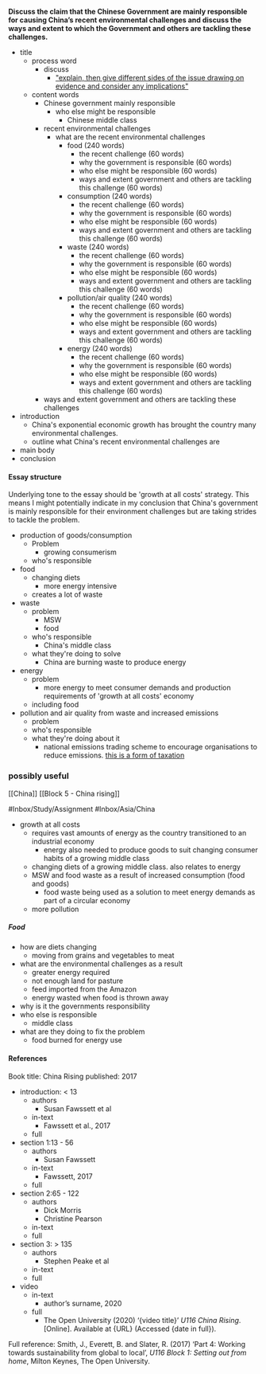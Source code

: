 

**Discuss the claim that the Chinese Government are mainly responsible for causing China’s recent environmental challenges and discuss the ways and extent to which the Government and others are tackling these challenges.**
- title
	- process word
		- discuss
			- ["explain, then give different sides of the issue drawing on evidence and consider any implications"](https://learn2.open.ac.uk/mod/oucontent/view.php?id=1681880&section=1.14)
	- content words
		- Chinese government mainly responsible
			- who else might be responsible
				- Chinese middle class
		- recent environmental challenges
			- what are the recent environmental challenges
				- food (240 words)
					- the recent challenge (60 words)
					- why the government is responsible (60 words)
					- who else might be responsible (60 words)
					- ways  and extent government and others are tackling this challenge (60 words)
				- consumption (240 words)
					- the recent challenge (60 words)
					- why the government is responsible (60 words)
					- who else might be responsible (60 words)
					- ways  and extent government and others are tackling this challenge (60 words)
				- waste (240 words)
					- the recent challenge (60 words)
					- why the government is responsible (60 words)
					- who else might be responsible (60 words)
					- ways  and extent government and others are tackling this challenge (60 words)
				- pollution/air quality (240 words)
					- the recent challenge (60 words)
					- why the government is responsible (60 words)
					- who else might be responsible (60 words)
					- ways  and extent government and others are tackling this challenge (60 words)
				- energy (240 words)
					- the recent challenge (60 words)
					- why the government is responsible (60 words)
					- who else might be responsible (60 words)
					- ways  and extent government and others are tackling this challenge (60 words)
		- ways and extent government and others are tackling these challenges
- introduction
	- China's exponential economic growth has brought the country many environmental challenges. 
	- outline what China's recent environmental challenges are
- main body
- conclusion



#### Essay structure
Underlying tone to the essay should be 'growth at all costs' strategy. This means I might potentially indicate in my conclusion that China's government is mainly responsible for their environment challenges but are taking strides to tackle the problem.
- production of goods/consumption
	- Problem
		- growing consumerism
	- who's responsible
- food
	- changing diets
		- more energy intensive
	- creates a lot of waste
- waste
	- problem
		- MSW
		- food
	- who's responsible
		- China's middle class
	- what they're doing to solve
		- China are burning waste to produce energy
- energy
	- problem
		- more energy to meet consumer demands and production requirements of 'growth at all costs' economy
	- including food
- pollution and air quality from waste and increased emissions
	- problem
	- who's responsible
	- what they're doing about it
		- national emissions trading scheme to encourage organisations to reduce emissions. [this is a form of taxation](marginnote3app://note/40ECF429-54B6-4CDF-B281-D4D5DECFC731)

### possibly useful
[[China]]
[[Block 5 - China rising]]

#Inbox/Study/Assignment
#Inbox/Asia/China





- growth at all costs
	- requires vast amounts of energy as the country transitioned to an industrial economy
		- energy also needed to produce goods to suit changing consumer habits of a growing middle class
	- changing diets of a growing middle class. also relates to energy
	- MSW and food waste as a result of increased consumption (food and goods)
		- food waste being used as a solution to meet energy demands as part of a circular economy
	- more pollution


##### Food
- how are diets changing
	- moving from grains and vegetables to meat
- what are the environmental challenges as a result
	- greater energy required
	- not enough land for pasture 
	- feed imported from the Amazon
	- energy wasted when food is thrown away
- why is it the governments responsibility
- who else is responsible
	- middle class
- what are they doing to fix the problem
	- food burned for energy use


#### References
Book title: China Rising
published: 2017
- introduction: < 13
	- authors
		- Susan Fawssett et al
	- in-text
		- Fawssett et al., 2017
	- full
- section 1:13 - 56
	- authors
		- Susan Fawssett
	- in-text
		- Fawssett, 2017
	- full
- section 2:65 - 122
	- authors
		- Dick Morris
		- Christine Pearson
	- in-text
	- full
- section 3: > 135
	- authors
		- Stephen Peake et al
	- in-text
	- full
- video
	- in-text
		- author’s surname, 2020
	- full
		- The Open University (2020) ‘{video title}’ _U116 China Rising_. [Online]. Available at {URL} (Accessed {date in full}).


Full reference:
Smith, J., Everett, B. and Slater, R. (2017) ‘Part 4: Working towards sustainability from global to local’, _U116 Block 1: Setting out from home_, Milton Keynes, The Open University.

